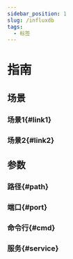 ```yaml
---
sidebar_position: 1
slug: /influxdb
tags:
  - 标签
---
```


# 指南

## 场景

### 场景1{#link1}
### 场景2{#link2}

## 参数
### 路径{#path}
### 端口{#port}
### 命令行{#cmd}
### 服务{#service}

